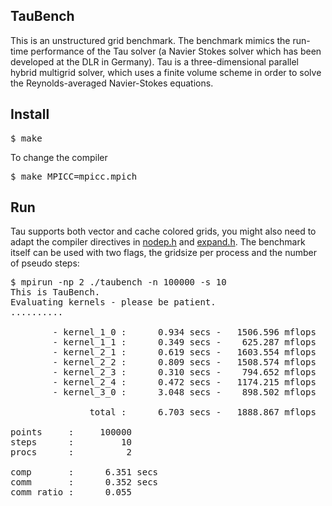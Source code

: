 <h2>TauBench</h2>

This is an unstructured grid benchmark. The benchmark mimics the
run-time performance of the Tau solver (a Navier Stokes solver which
has been developed at the DLR in Germany). Tau is a three-dimensional
parallel hybrid multigrid solver, which uses a finite volume scheme in
order to solve the Reynolds-averaged Navier-Stokes equations.

<h2>Install</h2>
<pre>
$ make
</pre>


To change the compiler

<pre>
$ make MPICC=mpicc.mpich
</pre>

<h2>Run</h2>
Tau supports both vector and cache colored grids, you might also need
to adapt the compiler directives in
<a href="./nodep.h">nodep.h</a>
and
<a href="./expand.h">expand.h</a>.
The benchmark itself can be used with two flags, the gridsize per
process and the number of pseudo steps:

<pre>
$ mpirun -np 2 ./taubench -n 100000 -s 10
This is TauBench.
Evaluating kernels - please be patient.
..........

        - kernel_1_0 :      0.934 secs -   1506.596 mflops
        - kernel_1_1 :      0.349 secs -    625.287 mflops
        - kernel_2_1 :      0.619 secs -   1603.554 mflops
        - kernel_2_2 :      0.809 secs -   1508.574 mflops
        - kernel_2_3 :      0.310 secs -    794.652 mflops
        - kernel_2_4 :      0.472 secs -   1174.215 mflops
        - kernel_3_0 :      3.048 secs -    898.502 mflops

               total :      6.703 secs -   1888.867 mflops

points     :     100000
steps      :         10
procs      :          2

comp       :      6.351 secs
comm       :      0.352 secs
comm ratio :      0.055
</pre>
